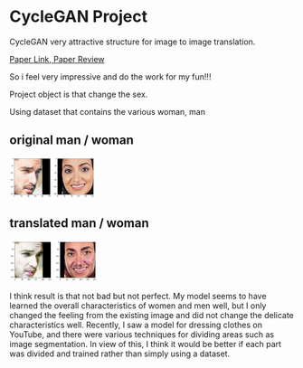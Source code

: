 # CycleGAN Project

CycleGAN very attractive structure for image to image translation.

<A href = "https://arxiv.org/abs/1703.10593">  Paper Link, </A> <A href = "https://keepgoingrunner.tistory.com/42"> Paper Review</A>


So i feel very impressive and do the work for my fun!!!


Project object is that change the sex.


Using dataset that contains the various woman, man



## original man / woman

<img width="30%" src="https://github.com/JiWoongCho1/CycleGAN_project01/blob/main/cyclegan_original.png?raw=true"/>


## translated man / woman


<img width="15%" src="https://github.com/JiWoongCho1/CycleGAN_project01/blob/main/man2woman.png"/>
<img width="15%" src="https://github.com/JiWoongCho1/CycleGAN_project01/blob/main/woman2man.png"/>


I think result is that not bad but not perfect.
My model seems to have learned the overall characteristics of women and men well, but I only changed the feeling from the existing image and did not change the delicate characteristics well. Recently, I saw a model for dressing clothes on YouTube, and there were various techniques for dividing areas such as image segmentation. In view of this, I think it would be better if each part was divided and trained rather than simply using a dataset.







